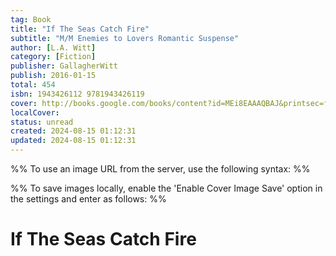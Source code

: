 ```yaml
---
tag: Book
title: "If The Seas Catch Fire"
subtitle: "M/M Enemies to Lovers Romantic Suspense"
author: [L.A. Witt]
category: [Fiction]
publisher: GallagherWitt
publish: 2016-01-15
total: 454
isbn: 1943426112 9781943426119
cover: http://books.google.com/books/content?id=MEi8EAAAQBAJ&printsec=frontcover&img=1&zoom=1&edge=curl&source=gbs_api
localCover: 
status: unread
created: 2024-08-15 01:12:31
updated: 2024-08-15 01:12:31
---
```


%% To use an image URL from the server, use the following syntax: %%


%% To save images locally, enable the 'Enable Cover Image Save' option in the settings and enter as follows: %%


# If The Seas Catch Fire